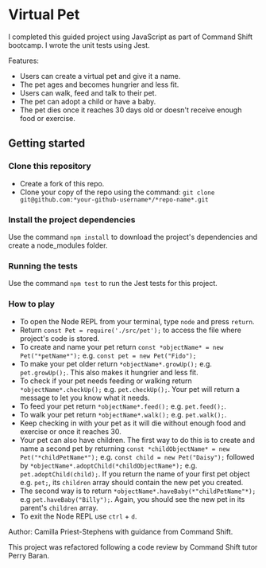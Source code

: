 # Virtual Pet

I completed this guided project using JavaScript as part of Command Shift bootcamp. I wrote the unit tests using Jest. 

Features:
- Users can create a virtual pet and give it a name.
- The pet ages and becomes hungrier and less fit.
- Users can walk, feed and talk to their pet.
- The pet can adopt a child or have a baby.
- The pet dies once it reaches 30 days old or doesn't receive enough food or exercise.

## Getting started

### Clone this repository
- Create a fork of this repo.
- Clone your copy of the repo using the command: `git clone git@github.com:*your-github-username*/*repo-name*.git`

### Install the project dependencies

Use the command `npm install` to download the project's dependencies and create a node_modules folder. 

### Running the tests

Use the command `npm test` to run the Jest tests for this project.

### How to play

- To open the Node REPL from your terminal, type `node` and press `return`.
- Return `const Pet = require('./src/pet');` to access the file where project's code is stored.
- To create and name your pet return `const *objectName* = new Pet("*petName*");` e.g. `const pet = new Pet("Fido");`
- To make your pet older return `*objectName*.growUp();` e.g. `pet.growUp();`. This also makes it hungrier and less fit.
- To check if your pet needs feeding or walking return `*objectName*.checkUp();` e.g. `pet.checkUp();`. Your pet will return a message to let you know what it needs. 
- To feed your pet return `*objectName*.feed();` e.g. `pet.feed();`.
- To walk your pet return `*objectName*.walk();` e.g. `pet.walk();`.
- Keep checking in with your pet as it will die without enough food and exercise or once it reaches 30.
- Your pet can also have children. The first way to do this is to create and name a second pet by returning `const *childObjectName* = new Pet("*childPetName*");` e.g. `const child = new Pet("Daisy");` followed by `*objectName*.adoptChild(*childObjectName*);` e.g. `pet.adoptChild(child);`. If you return the name of your first pet object e.g. `pet;`, its `children` array should contain the new pet you created.
- The second way is to return `*objectName*.haveBaby(*"childPetName"*);` e.g `pet.haveBaby("Billy");`. Again, you should see the new pet in its parent's `children` array.
- To exit the Node REPL use `ctrl` + `d`.

Author: Camilla Priest-Stephens with guidance from Command Shift. 

This project was refactored following a code review by Command Shift tutor Perry Baran.
